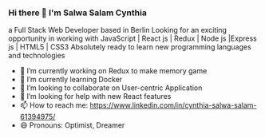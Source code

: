 ### Hi there 👋 I'm Salwa Salam Cynthia

a Full Stack Web Developer based in Berlin
Looking for an exciting opportunity in working with JavaScript | React js | Redux | Node js |Express js | HTML5 | CSS3
Absolutely ready to learn new programming languages and technologies

- 🔭 I’m currently working on Redux to make memory game
- 🌱 I’m currently learning Docker
- 👯 I’m looking to collaborate on User-centric Application 
- 🤔 I’m looking for help with new React features
- 📫 How to reach me: https://www.linkedin.com/in/cynthia-salwa-salam-61394975/
- 😄 Pronouns: Optimist, Dreamer

